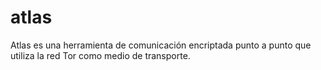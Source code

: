 # atlas
Atlas es una herramienta de comunicación encriptada punto a punto que utiliza la red Tor como medio de transporte.
